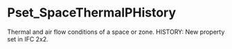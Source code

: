 # Pset_SpaceThermalPHistory

Thermal and air flow conditions of a space or zone. <!-- end of definition -->HISTORY: New property set in IFC 2x2.
